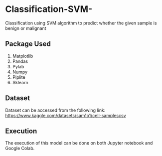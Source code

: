 # Classification-SVM-
Classification using SVM algorithm to predict whether the given sample is benign or malignant 
## Package Used
1. Matplotlib
2. Pandas
3. Pylab
4. Numpy
5. Piplite 
6. Sklearn
## Dataset
Dataset can be accessed from the following link:
https://www.kaggle.com/datasets/sam1o1/cell-samplescsv
## Execution
The execution of this model can be done on both Jupyter notebook and Google Colab.
